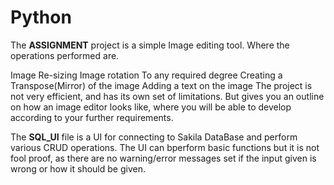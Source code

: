 # Python
The **ASSIGNMENT** project is a simple Image editing tool. Where the operations performed are.

Image Re-sizing
Image rotation To any required degree
Creating a Transpose(Mirror) of the image
Adding a text on the image
The project is not very efficient, and has its own set of limitations. 
But gives you an outline on how an image editor looks like, where you will be able to develop according to your further requirements.

The **SQL_UI** file is a UI for connecting to Sakila DataBase and perform various CRUD operations. The UI can bperform basic functions but 
it is not fool proof, as there are no warning/error messages set if the input given is wrong or how it should be given.
